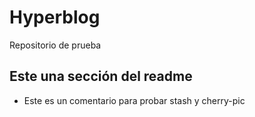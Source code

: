# Hyperblog
Repositorio de prueba

## Este una sección del readme
* Este es un comentario para probar stash y cherry-pic